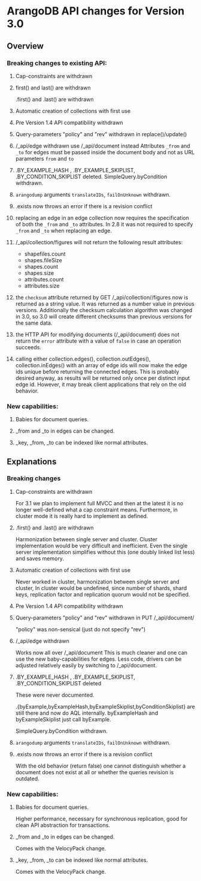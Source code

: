 ArangoDB API changes for Version 3.0
====================================

Overview
--------

### Breaking changes to existing API:

 1. Cap-constraints are withdrawn

 2. first() and last() are withdrawn

    <collection>.first() and <collection>.last() are withdrawn
 
 3. Automatic creation of collections with first use

 4. Pre Version 1.4 API compatibility withdrawn

 5. Query-parameters "policy" and "rev" withdrawn in replace()/update()

 6. /_api/edge withdrawn
    use /_api/document instead
    Attributes `_from` and `_to` for edges must be passed inside the
    document body and not as URL parameters `from` and `to`

 7. <collection>.BY_EXAMPLE_HASH , <collection>.BY_EXAMPLE_SKIPLIST,
    <collection>.BY_CONDITION_SKIPLIST deleted.
    SimpleQuery.byCondition withdrawn.

 8. `arangodump` arguments `translateIDs`, `failOnUnknown` withdrawn.

 9. <collection>.exists now throws an error if there is a revision
    conflict

10. replacing an edge in an edge collection now requires the specification
    of both the `_from` and `_to` attributes. In 2.8 it was not required
    to specify `_from` and `_to` when replacing an edge.

11. /_api/collection/figures will not return the following result attributes:
    - shapefiles.count
    - shapes.fileSize
    - shapes.count
    - shapes.size
    - attributes.count
    - attributes.size

12. the `checksum` attribute returned by GET /_api/collection/<collection>/figures
    now is returned as a string value. It was returned as a number value in previous
    versions. Additionally the checksum calculation algorithm was changed in 3.0,
    so 3.0 will create different checksums than previous versions for the same data.

13. the HTTP API for modifying documents (/_api/document) does not return the `error`
    attribute with a value of `false` in case an operation succeeds.

14. calling either collection.edges(), collection.outEdges(), collection.inEdges()
    with an array of edge ids will now make the edge ids unique before returning the
    connected edges. This is probably desired anyway, as results will be returned only
    once per distinct input edge id. However, it may break client applications that 
    rely on the old behavior.


### New capabilities:

 1. Babies for document queries.

 2. _from and _to in edges can be changed.

 3. _key, _from, _to can be indexed like normal attributes.

Explanations
------------

### Breaking changes

 1. Cap-constraints are withdrawn

    For 3.1 we plan to implement full MVCC and then at the latest it is
    no longer well-defined what a cap constraint means. Furthermore, in
    cluster mode it is really hard to implement as defined.

 2. <collection>.first() and <collection>.last() are withdrawn

    Harmonization between single server and cluster. Cluster
    implementation would be very difficult and inefficient. Even the
    single server implementation simplifies without this (one doubly
    linked list less) and saves memory.

 3. Automatic creation of collections with first use

    Never worked in cluster, harmonization between single server and
    cluster, In cluster would be undefined, since number of shards,
    shard keys, replication factor and replication quorum would not be
    specified.

 4. Pre Version 1.4 API compatibility withdrawn

 5. Query-parameters "policy" and "rev" withdrawn in PUT /_api/document/<id>

    "policy" was non-sensical (just do not specify "rev")

 6. /_api/edge withdrawn

    Works now all over /_api/document
    This is much cleaner and one can use the new baby-capabilities for
    edges. Less code, drivers can be adjusted relatively easily by switching
    to /_api/document.

 7. <collection>.BY_EXAMPLE_HASH , <collection>.BY_EXAMPLE_SKIPLIST,
    <collection>.BY_CONDITION_SKIPLIST deleted

    These were never documented.

    <collection>.{byExample,byExampleHash,byExampleSkiplist,byConditionSkiplist}
    are still there and now do AQL internally. byExampleHash and
    byExampleSkiplist just call byExample.
    
    SimpleQuery.byCondition withdrawn.

 8. `arangodump` arguments `translateIDs`, `failOnUnknown` withdrawn.

 9. <collection>.exists now throws an error if there is a revision conflict

    With the old behavior (return false) one cannot distinguish whether
    a document does not exist at all or whether the queries revision is
    outdated.
    
### New capabilities:

 1. Babies for document queries.

    Higher performance, necessary for synchronous replication, good for
    clean API abstraction for transactions.

 2. _from and _to in edges can be changed.

    Comes with the VelocyPack change.

 3. _key, _from, _to can be indexed like normal attributes.

    Comes with the VelocyPack change.

